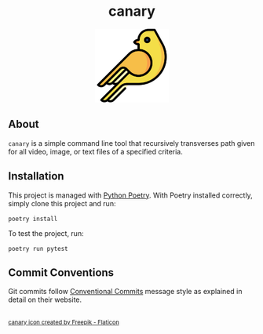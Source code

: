 <h1 align="center">canary</h1>

<div align="center">
	<img src="assets/canary_2.png" width="150">
</div>


## About
`canary` is a simple command line tool that recursively transverses path given for all video, 
image, or text files of a specified criteria.

## Installation
This project is managed with [Python Poetry](https://github.com/python-poetry/poetry). With Poetry 
installed correctly, simply clone this project and run:

```
poetry install
```
To test the project, run:

```
poetry run pytest
```

## Commit Conventions
Git commits follow [Conventional Commits](https://www.conventionalcommits.org) message style as
explained in detail on their website.

<br/>
<sup>
    <a href="https://www.flaticon.com/free-icons/bird" title="bird icons">
        canary icon created by Freepik - Flaticon
    </a>
</sup>
